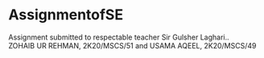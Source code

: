 # AssignmentofSE
Assignment submitted to respectable teacher Sir Gulsher Laghari.. 	
ZOHAIB UR REHMAN, 2K20/MSCS/51 and 
USAMA AQEEL, 2K20/MSCS/49
